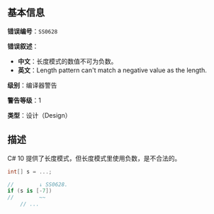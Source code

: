 ## 基本信息

**错误编号**：`SS0628`

**错误叙述**：

* **中文**：长度模式的数值不可为负数。
* **英文**：Length pattern can't match a negative value as the length.

**级别**：编译器警告

**警告等级**：1

**类型**：设计（Design）

## 描述

C# 10 提供了长度模式，但长度模式里使用负数，是不合法的。

```csharp
int[] s = ...;

//        ↓ SS0628.
if (s is [-7])
//        ~~
    // ...
```